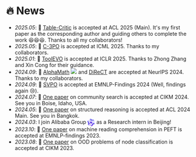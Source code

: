 # 🔥 News
- *2025.05*: 🎉 [Table-Critic](https://arxiv.org/pdf/2502.11799) is accepted at ACL 2025 (Main). It's my first paper as the corresponding author and guiding others to complete the work 😆😆😆. Thanks to all my collaborators!
- *2025.05*: 🎉 [C-3PO](https://arxiv.org/abs/2502.06205) is accepted at ICML 2025. Thanks to my collaborators.
- *2025.01*: 🎉 [ToolEVO](https://arxiv.org/abs/2410.06617) is accepted at ICLR 2025. Thanks to Zhong Zhang and Xin Cong for their guidance.
- *2024.09*: 🎉 [AlphaMath](https://arxiv.org/abs/2405.03553) [![](https://img.shields.io/github/stars/MARIO-Math-Reasoning/Super_MARIO?style=social&label=Code+Stars)](https://github.com/MARIO-Math-Reasoning/Super_MARIO) and [DiReCT](https://arxiv.org/abs/2408.01933) are accepted at NeurIPS 2024. Thanks to my collaborators.
- *2024.09*: 🎉 [SVPO](https://arxiv.org/abs/2406.10858) is accepted at EMNLP-Findings 2024 (Well, findings again 😢).
- *2024.07*: 🎉 [One paper](https://arxiv.org/abs/2311.08919) on community search is accepted at CIKM 2024. See you in Boise, Idaho, USA.
- *2024.05*: 🎉 [One paper](https://arxiv.org/pdf/2401.13246) on structured reasoning is accepted at ACL 2024 Main. See you in Bangkok.
- *2024.03*: I join Alibaba Group <img src='../../images/tongyi_logo.png' style="width: 20px; height: 20px; vertical-align: middle;"> as a Research intern in Beijing!
- *2023.10*: 🎉 [One paper](https://aclanthology.org/2023.findings-emnlp.343/) on machine reading comprehension in PEFT is accepted at EMNLP-findings 2023.
- *2023.08*: 🎉 [One paper](https://dl.acm.org/doi/10.1145/3583780.3614804) on OOD problems of node classification is accepted at CIKM 2023.

